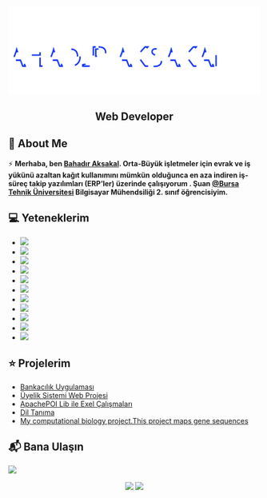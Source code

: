 <img src="./Bahadr.svg"></img>  

<h2 align="center">Web Developer</h2>

## 📖  About Me
⚡ **Merhaba, ben [Bahadır Aksakal](https://www.linkedin.com/in/bahad%C4%B1r-aksakal-360b721b7/). Orta-Büyük işletmeler için evrak ve iş yükünü azaltan kağıt kullanımını mümkün**
**olduğunca en aza indiren iş-süreç takip yazılımları (ERP’ler) üzerinde çalışıyorum . Şuan [@Bursa Tehnik Üniversitesi](https://btu.edu.tr/) Bilgisayar Mühendsiliği 2. sınıf öğrencisiyim.**


## :computer: Yeteneklerim
<ul>
  <li><img src="https://img.shields.io/badge/Java SE   -ED8B00?style=for-the-badge&logo=java&logoColor=white"/></li>
  <li><img src="https://img.shields.io/badge/Java EE  -E75E1E?style=for-the-badge&logo=java&logoColor=white"/></li>
  <li><img src="https://img.shields.io/badge/Apache Poi (Exel-Java-Database)-217346?style=for-the-badge&logo=microsoft-excel&logoColor=white"/></li>
  <li><img src="https://img.shields.io/badge/Selenium-43B02A?style=for-the-badge&logo=Selenium&logoColor=white"/></li>
  <li><img src="https://img.shields.io/badge/MySQL-00000F?style=for-the-badge&logo=mysql&logoColor=white" /></li>
  <li><img src="https://img.shields.io/badge/JSF(2.3) -FFFFFF?style=for-the-badge&logoColor=white" /></li>
  <li><img src="https://img.shields.io/badge/PrimeFaces -FFFFFF?style=for-the-badge&logoColor==white /></li>
  <li><img src="https://img.shields.io/badge/jQuery-0769AD?style=for-the-badge&logo=jquery&logoColor=white"/></li>
  <li><img src="https://img.shields.io/badge/AJAX -FFFFFF?style=for-the-badge&logoColor==white/></li>
  <li><img src="https://img.shields.io/badge/HTML5-E34F26?style=for-the-badge&logo=html5&logoColor=white/></li>
  <li><img src="https://img.shields.io/badge/C#   -E34F26?style=for-the-badge&logo=csharp&logoColor=blue/></li>
  <li><img src="https://img.shields.io/badge/ASP.NET-FFFFFF?style=for-the-badge&logo=512BD4&logoColor=blue" /></li>
  <li><img src="https://img.shields.io/badge/Python-FFD43B?style=for-the-badge&logo=python&logoColor=darkgreen"/></li>
  <li><img src="https://img.shields.io/badge/C-00599C?style=for-the-badge&logoColor=white"/></li>
</ul>
 
 ## ⭐ Projelerim
* [Bankacılık Uygulaması](https://github.com/bahadraksakal/Java_Bahar_Donemi_Proje) 
* [Üyelik Sistemi Web Projesi](https://github.com/bahadraksakal/Uyelik_Sistemi_Projesi_JSF_2.3)  
* [ApachePOI Lib ile Exel Çalışmaları](https://github.com/bahadraksakal/ApachePOI_Excell_Selenium_MySQL_Ornek)  
* [Dil Tanıma](https://github.com/bahadraksakal/Guz_Donemi_Projem_1.Sinif-) 
* [My computational biology project.This project maps gene sequences](https://github.com/bahadraksakal/Java_HBG_Project) 

## 📬 Bana Ulaşın

[![](https://img.shields.io/badge/linkedin-%230077B5.svg?&style=for-the-badge&logo=linkedin&logoColor=white)](https://www.linkedin.com/in/bahad%C4%B1r-aksakal-360b721b7/)


<p align="center">	
  <img width="48%" src="https://github-readme-stats.vercel.app/api?username=bahadraksakal&show_icons=true&theme=tokyonight" />
  <img width="48%" src="https://github-readme-streak-stats.herokuapp.com/?user=bahadraksakal&theme=tokyonight" />
</p>
